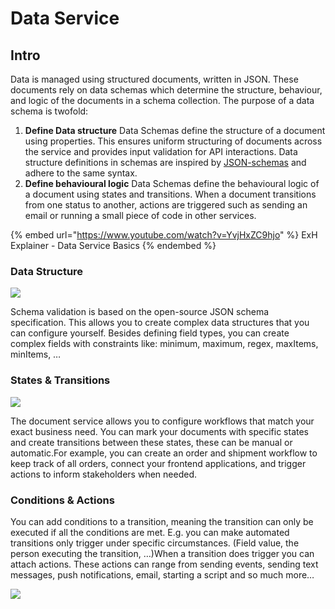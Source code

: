 # Data Service

## **Intro** <a href="#intro" id="intro"></a>

Data is managed using structured documents, written in JSON. These documents rely on data schemas which determine the structure, behaviour, and logic of the documents in a schema collection. The purpose of a data schema is twofold:

1. **Define Data structure** Data Schemas define the structure of a document using properties. This ensures uniform structuring of documents across the service and provides input validation for API interactions. Data structure definitions in schemas are inspired by [JSON-schemas](http://json-schema.org/) and adhere to the same syntax.
2. **Define behavioural logic** Data Schemas define the behavioural logic of a document using states and transitions. When a document transitions from one status to another, actions are triggered such as sending an email or running a small piece of code in other services.



{% embed url="https://www.youtube.com/watch?v=YvjHxZC9hjo" %}
ExH Explainer - Data Service Basics
{% endembed %}

### Data Structure <a href="#data-structure" id="data-structure"></a>

![](https://3871568336-files.gitbook.io/\~/files/v0/b/gitbook-x-prod.appspot.com/o/spaces%2FdvL2SAPQmpnpHBxsorAZ%2Fuploads%2Fdf523LcZVPhOVyriIsPL%2Fimage.png?alt=media\&token=d0d640f2-1fd5-4150-baff-33774a1190ba)

Schema validation is based on the open-source JSON schema specification. This allows you to create complex data structures that you can configure yourself. Besides defining field types, you can create complex fields with constraints like: minimum, maximum, regex, maxItems, minItems, …

### States & Transitions <a href="#states-and-transitions" id="states-and-transitions"></a>

![](https://3871568336-files.gitbook.io/\~/files/v0/b/gitbook-x-prod.appspot.com/o/spaces%2FdvL2SAPQmpnpHBxsorAZ%2Fuploads%2Fnzx1DBHo2e7VJusnLHIZ%2Fimage.png?alt=media\&token=597931f6-6c43-4c4d-8add-442905609e50)

The document service allows you to configure workflows that match your exact business need. You can mark your documents with specific states and create transitions between these states, these can be manual or automatic.For example, you can create an order and shipment workflow to keep track of all orders, connect your frontend applications, and trigger actions to inform stakeholders when needed.

### Conditions & Actions <a href="#conditions-and-actions" id="conditions-and-actions"></a>

You can add conditions to a transition, meaning the transition can only be executed if all the conditions are met. E.g. you can make automated transitions only trigger under specific circumstances. (Field value, the person executing the transition, …)When a transition does trigger you can attach actions. These actions can range from sending events, sending text messages, push notifications, email, starting a script and so much more…

![](https://3871568336-files.gitbook.io/\~/files/v0/b/gitbook-x-prod.appspot.com/o/spaces%2FdvL2SAPQmpnpHBxsorAZ%2Fuploads%2F227P2oF5rHxMIt4NFGGM%2Fimage.png?alt=media\&token=7998fbc9-1e62-4b96-bf38-3510c223acb1)
